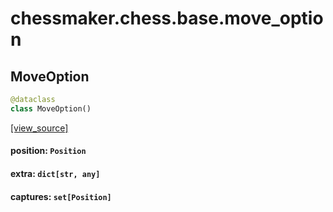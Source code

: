 <a id="chessmaker.chess.base.move_option"></a>

# chessmaker.chess.base.move\_option

<a id="chessmaker.chess.base.move_option.MoveOption"></a>

## MoveOption

```python
@dataclass
class MoveOption()
```

[[view_source]](https://github.com/WolfDWyc/ChessMaker/blob/dc56d4841f94820eba4c40c003f75d8396c128d9/chessmaker\chess\base\move_option.py#L7)

<a id="chessmaker.chess.base.move_option.MoveOption.position"></a>

#### position: `Position`

<a id="chessmaker.chess.base.move_option.MoveOption.extra"></a>

#### extra: `dict[str, any]`

<a id="chessmaker.chess.base.move_option.MoveOption.captures"></a>

#### captures: `set[Position]`

